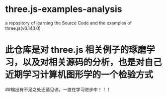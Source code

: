 # three.js-examples-analysis
a repository of learning the Source Code and the examples of three.js(v0.143.0)

# 此仓库是对 three.js 相关例子的琢磨学习，以及对相关源码的分析，也是对自己近期学习计算机图形学的一个检验方式
##输出有不足之处还请见谅，一直在学习进步中！！！
